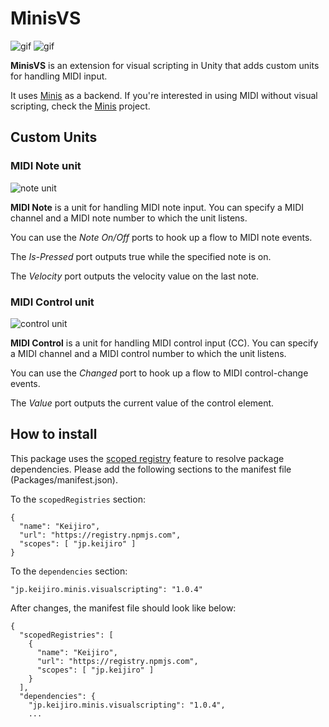 MinisVS
=======

![gif](https://i.imgur.com/p6xh9FO.gif)
![gif](https://i.imgur.com/xdNSsu8.gif)

**MinisVS** is an extension for visual scripting in Unity that adds custom
units for handling MIDI input.

It uses [Minis] as a backend. If you're interested in using MIDI without visual
scripting, check the [Minis] project.

[Minis]: https://github.com/keijiro/Minis

Custom Units
------------

### MIDI Note unit

![note unit](https://i.imgur.com/kGOaAoY.png)

**MIDI Note** is a unit for handling MIDI note input. You can specify a MIDI
channel and a MIDI note number to which the unit listens.

You can use the *Note On/Off* ports to hook up a flow to MIDI note events.

The *Is-Pressed* port outputs true while the specified note is on.

The *Velocity* port outputs the velocity value on the last note.

### MIDI Control unit

![control unit](https://i.imgur.com/QuqiPWG.png)

**MIDI Control** is a unit for handling MIDI control input (CC). You can specify
a MIDI channel and a MIDI control number to which the unit listens.

You can use the *Changed* port to hook up a flow to MIDI control-change events.

The *Value* port outputs the current value of the control element.

How to install
--------------

This package uses the [scoped registry] feature to resolve package
dependencies. Please add the following sections to the manifest file
(Packages/manifest.json).

[scoped registry]: https://docs.unity3d.com/Manual/upm-scoped.html

To the `scopedRegistries` section:

```
{
  "name": "Keijiro",
  "url": "https://registry.npmjs.com",
  "scopes": [ "jp.keijiro" ]
}
```

To the `dependencies` section:

```
"jp.keijiro.minis.visualscripting": "1.0.4"
```

After changes, the manifest file should look like below:

```
{
  "scopedRegistries": [
    {
      "name": "Keijiro",
      "url": "https://registry.npmjs.com",
      "scopes": [ "jp.keijiro" ]
    }
  ],
  "dependencies": {
    "jp.keijiro.minis.visualscripting": "1.0.4",
    ...
```
